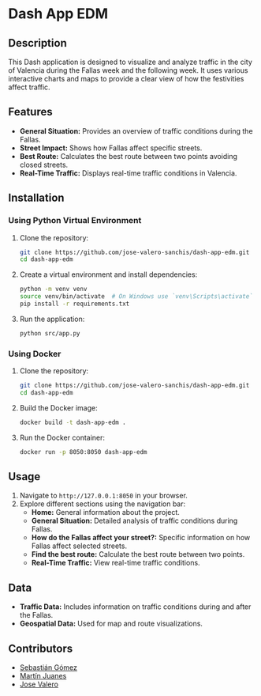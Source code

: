 # Dash App EDM

## Description

This Dash application is designed to visualize and analyze traffic in the city of Valencia during the Fallas week and the following week. It uses various interactive charts and maps to provide a clear view of how the festivities affect traffic.

## Features

- **General Situation:** Provides an overview of traffic conditions during the Fallas.
- **Street Impact:** Shows how Fallas affect specific streets.
- **Best Route:** Calculates the best route between two points avoiding closed streets.
- **Real-Time Traffic:** Displays real-time traffic conditions in Valencia.

## Installation

### Using Python Virtual Environment

1. Clone the repository:

    ```bash
    git clone https://github.com/jose-valero-sanchis/dash-app-edm.git
    cd dash-app-edm
    ```

2. Create a virtual environment and install dependencies:

    ```bash
    python -m venv venv
    source venv/bin/activate  # On Windows use `venv\Scripts\activate`
    pip install -r requirements.txt
    ```

3. Run the application:

    ```bash
    python src/app.py
    ```

### Using Docker

1. Clone the repository:

    ```bash
    git clone https://github.com/jose-valero-sanchis/dash-app-edm.git
    cd dash-app-edm
    ```

2. Build the Docker image:

    ```bash
    docker build -t dash-app-edm .
    ```

3. Run the Docker container:

    ```bash
    docker run -p 8050:8050 dash-app-edm
    ```

## Usage

1. Navigate to `http://127.0.0.1:8050` in your browser.
2. Explore different sections using the navigation bar:
    - **Home:** General information about the project.
    - **General Situation:** Detailed analysis of traffic conditions during Fallas.
    - **How do the Fallas affect your street?:** Specific information on how Fallas affect selected streets.
    - **Find the best route:** Calculate the best route between two points.
    - **Real-Time Traffic:** View real-time traffic conditions.

## Data

- **Traffic Data:** Includes information on traffic conditions during and after the Fallas.
- **Geospatial Data:** Used for map and route visualizations.
  
## Contributors

- [Sebastián Gómez](https://github.com/2gomez)
- [Martín Juanes](https://github.com/mjuahop)
- [Jose Valero](https://github.com/jose-valero-sanchis) 
